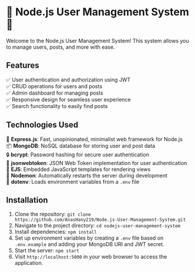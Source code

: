 # 🚀 Node.js User Management System 🎉

Welcome to the Node.js User Management System! This system allows you to manage users, posts, and more with ease.

## Features

✅ User authentication and authorization using JWT  
✅ CRUD operations for users and posts  
✅ Admin dashboard for managing posts  
✅ Responsive design for seamless user experience  
✅ Search functionality to easily find posts  

## Technologies Used

🔧 **Express.js**: Fast, unopinionated, minimalist web framework for Node.js  
📦 **MongoDB**: NoSQL database for storing user and post data  
🔒 **bcrypt**: Password hashing for secure user authentication  
🔑 **jsonwebtoken**: JSON Web Token implementation for user authentication  
🎨 **EJS**: Embedded JavaScript templates for rendering views  
🔄 **Nodemon**: Automatically restarts the server during development  
🔐 **dotenv**: Loads environment variables from a `.env` file  

## Installation

1. Clone the repository: `git clone https://github.com/AnasHany219/Node.js-User-Management-System.git`
2. Navigate to the project directory: `cd nodejs-user-management-system`
3. Install dependencies: `npm install`
4. Set up environment variables by creating a `.env` file based on `.env.example` and adding your MongoDB URI and JWT secret.
5. Start the server: `npm start`
6. Visit `http://localhost:5000` in your web browser to access the application.

